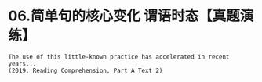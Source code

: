 # 06.简单句的核心变化 谓语时态【真题演练】
```
The use of this little-known practice has accelerated in recent years...
(2019, Reading Comprehension, Part A Text 2)

```